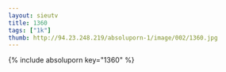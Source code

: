 ```yaml
--- 
layout: sieutv
title: 1360
tags: ["1k"]
thumb: http://94.23.248.219/absoluporn-1/image/002/1360.jpg
---
```

{% include absoluporn key="1360" %} 
